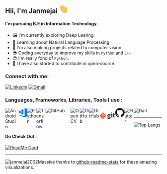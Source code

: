 ## Hii, I'm Janmejai <img src="https://raw.githubusercontent.com/ABSphreak/ABSphreak/master/gifs/Hi.gif" width="30px">


#### I'm pursuing B.E in Information Technology.

- 🖼 I'm currently exploring Deep Learing.
- 🎈 Learning about Natural Language Processing
- 🤖 I'm also making projects related to computer vision
- 😎 Coding everyday to improve my skills in `Python` and `C++`
- 😍 I'm really fond of `Python`.
- 🙌 I have also started to contribute in open-source.

### Connect with me:

[![Linkedin](https://img.shields.io/badge/-janmejai-blue?style=flat-square&logo=Linkedin&logoColor=white&link=https://www.linkedin.com/in/janmejai-singh-minhas/)](https://www.linkedin.com/in/janmejai-singh-minhas/)
[![Gmail](https://img.shields.io/badge/-janmejai2002@gmail.com-c14438?style=flat-square&logo=Gmail&logoColor=white&link=mailto:janmejai2002@gmail.com)](mailto:janmejai2002@gmail.com)

### Languages, Frameworks, Libraries, Tools I use :

[<img align="left" alt="Android Studio" width="40px" src="https://upload.wikimedia.org/wikipedia/commons/3/34/Android_Studio_icon.svg" />][android]
[<img align="left" alt="Visual Studio Code" width="30px" src="https://raw.githubusercontent.com/github/explore/80688e429a7d4ef2fca1e82350fe8e3517d3494d/topics/visual-studio-code/visual-studio-code.png" />][vscode]
[<img align="left" alt="Python" width="30px" src="https://upload.wikimedia.org/wikipedia/commons/thumb/0/0a/Python.svg/240px-Python.svg.png" />][python]
[<img align="left" alt="Tensorflow" width="30px" src="https://upload.wikimedia.org/wikipedia/commons/thumb/2/2d/Tensorflow_logo.svg/800px-Tensorflow_logo.svg.png"/>][tensorflow]
[<img align="left" alt="GitHub" width="80px" src="https://keras.io/img/logo.png" />][keras]
[<img align="left" alt="OpenCV" width="30px" src="https://upload.wikimedia.org/wikipedia/commons/thumb/3/32/OpenCV_Logo_with_text_svg_version.svg/730px-OpenCV_Logo_with_text_svg_version.svg.png" />][opencv]
[<img align="left" alt="GitHub" width="30px" src="https://numpy.org/images/logos/numpy.svg" />][numpy]
[<img align="left" alt="GitHub" width="34px" src="https://jupyter.org/assets/main-logo.svg" />][jupyter]
[<img align="left" alt="Git" width="50px" src="https://raw.githubusercontent.com/github/explore/80688e429a7d4ef2fca1e82350fe8e3517d3494d/topics/git/git.png" />][git]
[<img align="left" alt="GitHub" width="30px" src="https://raw.githubusercontent.com/github/explore/78df643247d429f6cc873026c0622819ad797942/topics/github/github.png" />][github]
[<img align="left" alt="Flutter" width="30px" src="https://img.icons8.com/color/48/000000/flutter.png"/>][flutter]
[<img align="left" alt="Dart" width="80px" src="https://upload.wikimedia.org/wikipedia/commons/f/fe/Dart_programming_language_logo.svg"/>][dart]


</br>

---


[![Top Langs](https://github-readme-stats.vercel.app/api/top-langs/?username=janmejai2002&theme=vue&layout=compact)](https://github.com/anuraghazra/github-readme-stats)




#### Do Check Out :

[![ReadMe Card](https://github-readme-stats.vercel.app/api/pin/?username=janmejai2002&repo=Webcam-Data-Utility&theme=vue)](https://github.com/janmejai2002/Webcam-Data-Utility)

---

<img align="left" alt="janmejai2002" src="https://github-readme-stats.vercel.app/api?username=janmejai2002&show_icons=true&hide_border=true&count_private=true&theme=vue" />

[linkedin]: https://www.linkedin.com/in/janmejai-singh-minhas/
[vscode]: https://code.visualstudio.com/
[python]: https://www.python.org/
[tensorflow]: https://www.tensorflow.org/
[opencv]: https://opencv.org/
[github]: https://github.com/
[numpy]: https://numpy.org/
[jupyter]: https://jupyter.org/
[keras]: https://keras.io/
[git]: https://git-scm.com/
[flutter]: https://flutter.dev/
[dart]: https://dart.dev/
[android]: https://developer.android.com/


Massive thanks to [github-readme-stats](https://github.com/anuraghazra/github-readme-stats) for these amazing visualizations.
